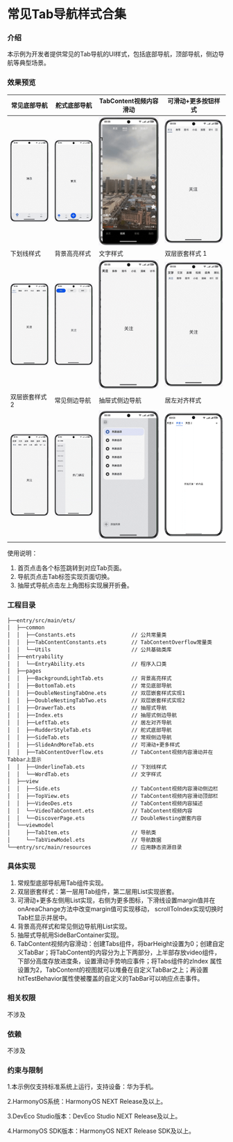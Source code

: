 # 常见Tab导航样式合集

### 介绍

本示例为开发者提供常见的Tab导航的UI样式，包括底部导航，顶部导航，侧边导航等典型场景。

### 效果预览
| 常见底部导航                                     | 舵式底部导航                                     | TabContent视频内容滑动                            | 可滑动+更多按钮样式                                |                         
|--------------------------------------------|--------------------------------------------|---------------------------------------------|-------------------------------------------|
| ![image](screenshots/device/bottom.gif)    | ![image](screenshots/device/rudder.gif)    | ![image](screenshots/device/tabcontent.gif) | ![image](screenshots/device/button.gif)   |      
| 下划线样式                                      | 背景高亮样式                                     | 文字样式                                        | 双层嵌套样式 1                                  |
| ![image](screenshots/device/underline.gif) | ![image](screenshots/device/highlight.gif) | ![image](screenshots/device/writing.gif)    | ![image](screenshots/device/nesting1.gif) |
| 双层嵌套样式 2                                   | 常见侧边导航                                     | 抽屉式侧边导航                                    | 居左对齐样式
| ![image](screenshots/device/nesting2.gif)  | ![image](screenshots/device/side.gif)      | ![image](screenshots/device/drawers.gif)   |![image](screenshots/device/leftTab.gif)
使用说明：
1. 首页点击各个标签跳转到对应Tab页面。
2. 导航页点击Tab标签实现页面切换。
3. 抽屉式导航点击左上角图标实现展开折叠。

### 工程目录

```
├──entry/src/main/ets/
│  ├──common
│  │  ├──Constants.ets                  // 公共常量类
│  │  ├──TabContentConstants.ets        // TabContentOverflow常量类
│  │  └──Utils                          // 公共基础类库
│  ├──entryability
│  │  └──EntryAbility.ets               // 程序入口类
│  ├──pages                 
│  │  ├──BackgroundLightTab.ets         // 背景高亮样式
│  │  ├──BottomTab.ets                  // 常见底部导航
│  │  ├──DoubleNestingTabOne.ets        // 双层嵌套样式实现1
│  │  ├──DoubleNestingTabTwo.ets        // 双层嵌套样式实现2
│  │  ├──DrawerTab.ets                  // 抽屉式导航
│  │  ├──Index.ets                      // 抽屉式侧边导航
│  │  ├──LeftTab.ets                    // 居左对齐导航
│  │  ├──RudderStyleTab.ets             // 舵式底部导航
│  │  ├──SideTab.ets                    // 常规侧边导航
│  │  ├──SlideAndMoreTab.ets            // 可滑动+更多样式
│  │  ├──TabContentOverflow.ets         // TabContent视频内容滑动并在Tabbar上显示
│  │  ├──UnderlineTab.ets               // 下划线样式
│  │  └──WordTab.ets                    // 文字样式
│  ├──view                 
│  │  ├──Side.ets                       // TabContent视频内容滑动侧边栏
│  │  ├──TopView.ets                    // TabContent视频内容滑动顶部栏
│  │  ├──VideoDes.ets                   // TabContent视频内容描述
│  │  └──VideoTabContent.ets            // TabContent视频内容
│  │  └──DiscoverPage.ets               // DoubleNesting嵌套内容
│  └──viewmodel                  
│     ├──TabItem.ets                    // 导航类
│     └──TabViewModel.ets               // 导航数据
└──entry/src/main/resources             // 应用静态资源目录
```

### 具体实现

1. 常规型底部导航用Tab组件实现。
2. 双层嵌套样式：第一层用Tab组件，第二层用List实现嵌套。
3. 可滑动+更多左侧用List实现，右侧为更多图标，下滑线设置margin值并在onAreaChange方法中改变margin值可实现移动， scrollToIndex实现切换时Tab栏显示并居中。
4. 背景高亮样式和常见侧边导航用List实现。
5. 抽屉式导航用SideBarContainer实现。
6. TabContent视频内容滑动：创建Tabs组件，将barHeight设置为0；创建自定义TabBar；将TabContent的内容分为上下两部分，上半部存放video组件，下部分高度存放进度条，设置滑动手势响应事件；将Tabs组件的zIndex 属性设置为2，TabContent的视图就可以堆叠在自定义TabBar之上；再设置hitTestBehavior属性使被覆盖的自定义的TabBar可以响应点击事件。

### 相关权限
不涉及

### 依赖
不涉及

### 约束与限制

1.本示例仅支持标准系统上运行，支持设备：华为手机。 

2.HarmonyOS系统：HarmonyOS NEXT Release及以上。

3.DevEco Studio版本：DevEco Studio NEXT Release及以上。

4.HarmonyOS SDK版本：HarmonyOS NEXT Release SDK及以上。